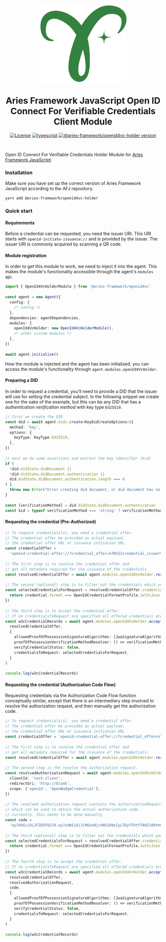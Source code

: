 <p align="center">
  <br />
  <img
    alt="Hyperledger Aries logo"
    src="https://raw.githubusercontent.com/hyperledger/aries-framework-javascript/aa31131825e3331dc93694bc58414d955dcb1129/images/aries-logo.png"
    height="250px"
  />
</p>
<h1 align="center"><b>Aries Framework JavaScript Open ID Connect For Verifiable Credentials Client Module</b></h1>
<p align="center">
  <a
    href="https://raw.githubusercontent.com/hyperledger/aries-framework-javascript/main/LICENSE"
    ><img
      alt="License"
      src="https://img.shields.io/badge/License-Apache%202.0-blue.svg"
  /></a>
  <a href="https://www.typescriptlang.org/"
    ><img
      alt="typescript"
      src="https://img.shields.io/badge/%3C%2F%3E-TypeScript-%230074c1.svg"
  /></a>
    <a href="https://www.npmjs.com/package/@aries-framework/openid4vc-holder"
    ><img
      alt="@aries-framework/openid4vc-holder version"
      src="https://img.shields.io/npm/v/@aries-framework/openid4vc-holder"
  /></a>

</p>
<br />

Open ID Connect For Verifiable Credentials Holder Module for [Aries Framework JavaScript](https://github.com/hyperledger/aries-framework-javascript).

### Installation

Make sure you have set up the correct version of Aries Framework JavaScript according to the AFJ repository.

```sh
yarn add @aries-framework/openid4vc-holder
```

### Quick start

#### Requirements

Before a credential can be requested, you need the issuer URI. This URI starts with `openid-initiate-issuance://` and is provided by the issuer. The issuer URI is commonly acquired by scanning a QR code.

#### Module registration

In order to get this module to work, we need to inject it into the agent. This makes the module's functionality accessible through the agent's `modules` api.

```ts
import { OpenId4VcHolderModule } from '@aries-framework/openid4vc'

const agent = new Agent({
  config: {
    /* config */
  },
  dependencies: agentDependencies,
  modules: {
    openId4VcHolder: new OpenId4VcHolderModule(),
    /* other custom modules */
  },
})

await agent.initialize()
```

How the module is injected and the agent has been initialized, you can access the module's functionality through `agent.modules.openId4VcHolder`.

#### Preparing a DID

In order to request a credential, you'll need to provide a DID that the issuer will use for setting the credential subject. In the following snippet we create one for the sake of the example, but this can be any DID that has a _authentication verification method_ with key type `Ed25519`.

```ts
// first we create the DID
const did = await agent.dids.create<KeyDidCreateOptions>({
  method: 'key',
  options: {
    keyType: KeyType.Ed25519,
  },
})

// next we do some assertions and extract the key identifier (kid)
if (
  !did.didState.didDocument ||
  !did.didState.didDocument.authentication ||
  did.didState.didDocument.authentication.length === 0
) {
  throw new Error("Error creating did document, or did document has no 'authentication' verificationMethods")
}

const [verificationMethod] = did.didState.didDocument.authentication
const kid = typeof verificationMethod === 'string' ? verificationMethod : verificationMethod.id
```

#### Requesting the credential (Pre-Authorized)

```ts
// To request credentials(s), you need a credential offer.
// The credential offer be provided as actual payload,
// the credential offer URL or issuance initiation URL
const credentialOffer =
  'openid-credential-offer://?credential_offer=%7B%22credential_issuer%22%3A%22https%3A%2F%2Fjff.walt.id%2Fissuer-api%2Fdefault%2Foidc%22%2C%22credentials%22%3A%5B%22VerifiableId%22%2C%20%22VerifiableDiploma%22%5D%2C%22grants%22%3A%7B%22urn%3Aietf%3Aparams%3Aoauth%3Agrant-type%3Apre-authorized_code%22%3A%7B%22pre-authorized_code%22%3A%22ABC%22%7D%7D%7D'

// The first step is to resolve the credential offer and
// get all metadata required for the issuance of the credentials.
const resolvedCredentialOffer = await agent.modules.openId4VcHolder.resolveCredentialOffer(credentialOffer)

// The second (optional) step is to filter out the credentials which you want to request.
const selectedCredentialsForRequest = resolvedCredentialOffer.credentialsToRequest.filter((credential) => {
  return credential.format === OpenIdCredentialFormatProfile.JwtVcJson && credential.types.includes('VerifiableId')
})

// The third step is to accept the credential offer.
// If no credentialsToRequest are specified all offered credentials are requested.
const w3cCredentialRecords = await agent.modules.openId4VcHolder.acceptCredentialOfferUsingPreAuthorizedCode(
  resolvedCredentialOffer,
  {
    allowedProofOfPossessionSignatureAlgorithms: [JwaSignatureAlgorithm.ES256],
    proofOfPossessionVerificationMethodResolver: () => verificationMethod,
    verifyCredentialStatus: false,
    credentialsToRequest: selectedCredentialsForRequest,
  }
)

console.log(w3cCredentialRecords)
```

#### Requesting the credential (Authorization Code Flow)

Requesting credentials via the Authorization Code Flow function conceptually similar,
except that there is an intermediary step involved to resolve the authorization request, and then manually get the authorization code.

```ts
// To request credentials(s), you need a credential offer.
// The credential offer be provided as actual payload,
// the credential offer URL or issuance initiation URL
const credentialOffer = `openid-credential-offer://?credential_offer=%7B%22credential_issuer%22%3A%22https%3A%2F%2Fissuer.portal.walt.id%22%2C%22credentials%22%3A%5B%7B%22format%22%3A%22jwt_vc_json%22%2C%22types%22%3A%5B%22VerifiableCredential%22%2C%22OpenBadgeCredential%22%5D%2C%22credential_definition%22%3A%7B%22%40context%22%3A%5B%22https%3A%2F%2Fwww.w3.org%2F2018%2Fcredentials%2Fv1%22%2C%22https%3A%2F%2Fpurl.imsglobal.org%2Fspec%2Fob%2Fv3p0%2Fcontext.json%22%5D%2C%22types%22%3A%5B%22VerifiableCredential%22%2C%22OpenBadgeCredential%22%5D%7D%7D%5D%2C%22grants%22%3A%7B%22authorization_code%22%3A%7B%22issuer_state%22%3A%22b0e16785-d722-42a5-a04f-4beab28e03ea%22%7D%2C%22urn%3Aietf%3Aparams%3Aoauth%3Agrant-type%3Apre-authorized_code%22%3A%7B%22pre-authorized_code%22%3A%22eyJhbGciOiJFZERTQSJ9.eyJzdWIiOiJiMGUxNjc4NS1kNzIyLTQyYTUtYTA0Zi00YmVhYjI4ZTAzZWEiLCJpc3MiOiJodHRwczovL2lzc3Vlci5wb3J0YWwud2FsdC5pZCIsImF1ZCI6IlRPS0VOIn0.ibEpHFaHFBLWyhEf4SotDQZBeh_FMrfncWapNox1Iv1kdQWQ2cLQeS1VrCyVmPsbx0tN2MAyDFG7DnAaq8MiAA%22%2C%22user_pin_required%22%3Afalse%7D%7D%7D`

// The first step is to resolve the credential offer and
// get all metadata required for the issuance of the credentials.
const resolvedCredentialOffer = await agent.modules.openId4VcHolder.resolveCredentialOffer(credentialOffer)

// The second step is the resolve the authorization request.
const resolvedAuthorizationRequest = await agent.modules.openId4VcHolder.resolveAuthorizationRequest(resolved, {
  clientId: 'test-client',
  redirectUri: 'http://blank',
  scope: ['openid', 'OpenBadgeCredential'],
})

// The resolved authorization request contains the authorizationRequestUri,
// which can be used to obtain the actual authorization code.
// Currently, this needs to be done manually
const code =
  'eyJhbGciOiJFZERTQSJ9.eyJzdWIiOiJiMGUxNjc4NS1kNzIyLTQyYTUtYTA0Zi00YmVhYjI4ZTAzZWEiLCJpc3MiOiJodHRwczovL2lzc3Vlci5wb3J0YWwud2FsdC5pZCIsImF1ZCI6IlRPS0VOIn0.ibEpHFaHFBLWyhEf4SotDQZBeh_FMrfncWapNox1Iv1kdQWQ2cLQeS1VrCyVmPsbx0tN2MAyDFG7DnAaq8MiAA'

// The third (optional) step is to filter out the credentials which you want to request.
const selectedCredentialsForRequest = resolvedCredentialOffer.credentialsToRequest.filter((credential) => {
  return credential.format === OpenIdCredentialFormatProfile.JwtVcJson && credential.types.includes('VerifiableId')
})

// The fourth step is to accept the credential offer.
// If no credentialsToRequest are specified all offered credentials are requested.
const w3cCredentialRecords = await agent.modules.openId4VcHolder.acceptCredentialOfferUsingAuthorizationCode(
  resolvedCredentialOffer,
  resolvedAuthorizationRequest,
  code,
  {
    allowedProofOfPossessionSignatureAlgorithms: [JwaSignatureAlgorithm.ES256],
    proofOfPossessionVerificationMethodResolver: () => verificationMethod,
    verifyCredentialStatus: false,
    credentialsToRequest: selectedCredentialsForRequest,
  }
)

console.log(w3cCredentialRecords)
```
